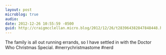 ```yaml
---
layout: post
microblog: true
audio: 
date: 2012-12-26 10:55:59 -0500
guid: http://craigmcclellan.micro.blog/2012/12/26/t283964382847848448.html
---
```

The family is all out running errands, so I have settled in with the Doctor Who Christmas Special. #merrychristmastome #nerd
